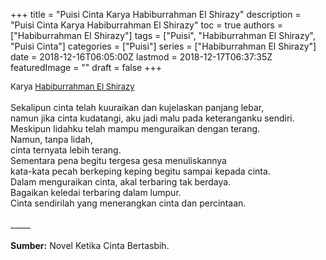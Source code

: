 +++
title = "Puisi Cinta Karya Habiburrahman El Shirazy"
description = "Puisi Cinta Karya Habiburrahman El Shirazy"
toc = true
authors = ["Habiburrahman El Shirazy"]
tags = ["Puisi", "Habiburrahman El Shirazy", "Puisi Cinta"]
categories = ["Puisi"]
series = ["Habiburrahman El Shirazy"]
date = 2018-12-16T06:05:00Z
lastmod = 2018-12-17T06:37:35Z
featuredImage = ""
draft = false
+++

<div style="text-align: justify;">
<div style="font-size: small;">Karya <a href="/authors/habiburrahman-el-shirazy/" target="_blank">Habiburrahman El Shirazy</a></div><br />
Sekalipun cinta telah kuuraikan dan kujelaskan panjang lebar,<br />namun jika cinta kudatangi, aku jadi malu pada keteranganku sendiri.<br />Meskipun lidahku telah mampu menguraikan dengan terang.<br />Namun, tanpa lidah,<br />cinta ternyata lebih terang.<br />Sementara pena begitu tergesa gesa menuliskannya<br />kata-kata pecah berkeping keping begitu sampai kepada cinta.<br />Dalam menguraikan cinta, akal terbaring tak berdaya.<br />Bagaikan keledai terbaring dalam lumpur.<br />Cinta sendirilah yang menerangkan cinta dan percintaan.<br /><br />
_____
<br /><br /><b>Sumber:</b> Novel Ketika Cinta Bertasbih.</div>
